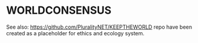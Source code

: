 # WORLDCONSENSUS

See also: https://github.com/PluralityNET/KEEPTHEWORLD repo have been created as a placeholder for ethics and ecology system.
